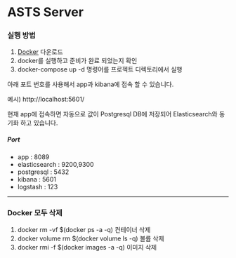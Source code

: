 # ASTS Server

### 실행 방법

1. [Docker](https://docs.docker.com/docker-for-windows/install/) 다운로드 
2. docker를 실행하고 준비가 완료 되었는지 확인
3. docker-compose up -d 명령어를 프로젝트 디렉토리에서 실행

아래 포트 번호를 사용해서 app과 kibana에 접속 할 수 있습니다.

예시) http://localhost:5601/

현재 app에 접속하면 자동으로 값이 Postgresql DB에 저장되어 Elasticsearch와 동기화 하고 있습니다. 

##### Port
* app : 8089
* elasticsearch : 9200,9300
* postgresql : 5432
* kibana : 5601
* logstash : 123

---
### Docker 모두 삭제

1. docker rm -vf $(docker ps -a -q) 컨테이너 삭제
2. docker volume rm $(docker volume ls -q) 볼륨 삭제
3. docker rmi -f $(docker images -a -q) 이미지 삭제



